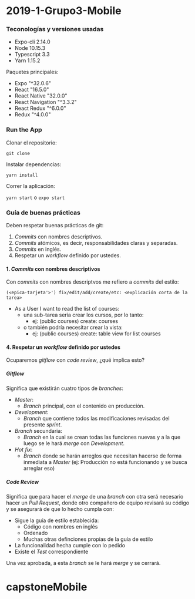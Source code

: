 # 2019-1-Grupo3-Mobile

### Teconologías y versiones usadas

- Expo-cli 2.14.0
- Node 10.15.3
- Typescript 3.3
- Yarn 1.15.2

Paquetes principales: 

- Expo "^32.0.6"
- React "16.5.0"
- React Native "32.0.0"
- React Navigation "^3.3.2"
- React Redux "^6.0.0"
- Redux "^4.0.0"

### Run the App

Clonar el repositorio:

```git clone ```

Instalar dependencias:

```yarn install```

Correr la aplicación:

```yarn start``` o ```expo start```

### Guía de buenas prácticas

Deben respetar buenas prácticas de git:

1. *Commits* con nombres descriptivos.
2. *Commits* atómicos, es decir, responsabilidades claras y separadas.
3. *Commits* en inglés.
4. Respetar un *workflow* definido por ustedes.

#### 1. *Commits* con nombres descriptivos

Con *commits* con nombres descriptvos me refiero a *commits* del estilo:

```(<epica-tarjeta'>') fix/edit/add/create/etc: <explicación corta de la tarea>```
* As a User I want to read the list of courses: 
  * una sub-tarea sería crear los cursos, por lo tanto:
    * ej: (public courses) create: courses
  * o también podría necesitar crear la vista:
    * ej: (public courses) create: table view for list courses

#### 4. Respetar un *workflow* definido por ustedes
Ocuparemos *gitflow* con *code review*, ¿qué implica esto? 

##### *Gitflow*
Significa que existirán cuatro tipos de *branches*: 
* *Master*: 
  * *Branch* principal, con el contenido en producción.
* *Development*:
  * *Branch* que contiene todos las modificaciones revisadas del presente *sprint*.
* *Branch* secundaria:
  * *Branch* en la cual se crean todas las funciones nuevas y a la que luego se le hará *merge* con *Development*. 
* *Hot fix*:
  * *Branch* donde se harán arreglos que necesitan hacerse de forma inmediata a *Master* (ej: Producción no está funcionando y se busca arreglar eso)
  
 ##### *Code Review*
  
 Significa que para hacer el *merge* de una *branch* con otra será necesario hacer un *Pull Request*,
 donde otro compañero de equipo revisará su código y se asegurará de que lo hecho cumpla con:
 
 *  Sigue la guía de estilo establecida:
    * Código con nombres en inglés
    * Ordenado
    * Muchas otras definciones propias de la guía de estilo
 *  La funcionalidad hecha cumple con lo pedido
 *  Existe el *Test* correspondiente
 
 Una vez aprobada, a esta *branch* se le hará *merge* y se cerrará.
# capstoneMobile
